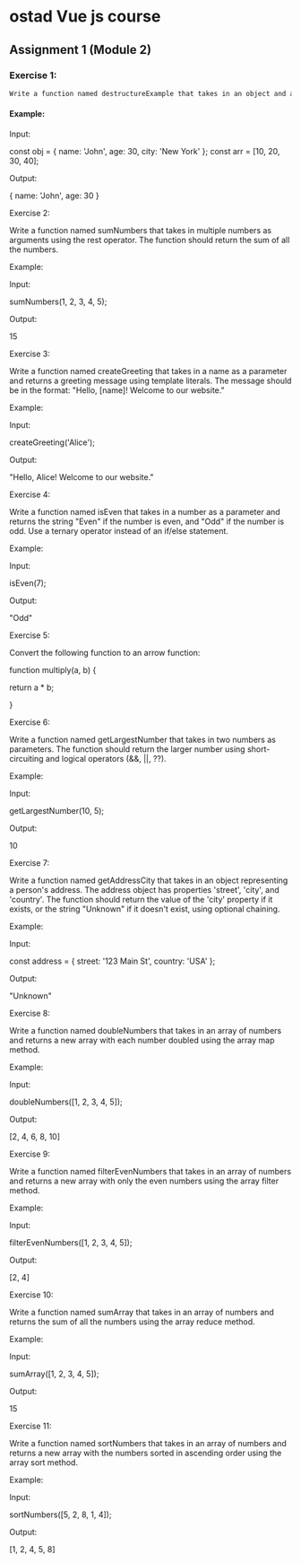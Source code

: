 # ostad Vue js course 
## Assignment 1 (Module 2)

### Exercise 1:

```bash
Write a function named destructureExample that takes in an object and an array as parameters. The function should use destructuring to extract the values 'name' and 'age' from the object and the values at index 0 and index 2 from the array. The function should then return an object with the extracted values as properties with name and age.
```

#### Example:

Input:

const obj = { name: 'John', age: 30, city: 'New York' };
const arr = [10, 20, 30, 40];

Output:

{ name: 'John', age: 30 }


 


Exercise 2:


Write a function named sumNumbers that takes in multiple numbers as arguments using the rest operator. The function should return the sum of all the numbers.


 


Example:


Input:


sumNumbers(1, 2, 3, 4, 5);


 


Output:


15







Exercise 3:


 Write a function named createGreeting that takes in a name as a parameter and returns a greeting message using template literals. The message should be in the format: "Hello, [name]! Welcome to our website."


 


Example:


Input:


createGreeting('Alice');


 


Output:


"Hello, Alice! Welcome to our website."


 


Exercise 4: 


Write a function named isEven that takes in a number as a parameter and returns the string "Even" if the number is even, and "Odd" if the number is odd. Use a ternary operator instead of an if/else statement.


 


Example:


Input:


isEven(7);


 


Output:


"Odd"


 


Exercise 5: 


Convert the following function to an arrow function:


 


function multiply(a, b) {


  return a * b;


}


 


Exercise 6: 


Write a function named getLargestNumber that takes in two numbers as parameters. The function should return the larger number using short-circuiting and logical operators (&&, ||, ??).


 


Example:


Input:


getLargestNumber(10, 5);


 


Output:


10


 


Exercise 7: 


Write a function named getAddressCity that takes in an object representing a person's address. The address object has properties 'street', 'city', and 'country'. The function should return the value of the 'city' property if it exists, or the string "Unknown" if it doesn't exist, using optional chaining.


 


Example:


Input:


const address = { street: '123 Main St', country: 'USA' };


 


Output:


"Unknown"


 


Exercise 8: 


Write a function named doubleNumbers that takes in an array of numbers and returns a new array with each number doubled using the array map method.


 


Example:


Input:


doubleNumbers([1, 2, 3, 4, 5]);


 


Output:


[2, 4, 6, 8, 10]


 


Exercise 9: 


Write a function named filterEvenNumbers that takes in an array of numbers and returns a new array with only the even numbers using the array filter method.


 


Example:


Input:


filterEvenNumbers([1, 2, 3, 4, 5]);


 


Output:


[2, 4]


 


Exercise 10: 


Write a function named sumArray that takes in an array of numbers and returns the sum of all the numbers using the array reduce method.


 


Example:


Input:


sumArray([1, 2, 3, 4, 5]);


 


Output:


15


 


Exercise 11: 


Write a function named sortNumbers that takes in an array of numbers and returns a new array with the numbers sorted in ascending order using the array sort method.


 


Example:


Input:


sortNumbers([5, 2, 8, 1, 4]);


 


Output:


[1, 2, 4, 5, 8]
